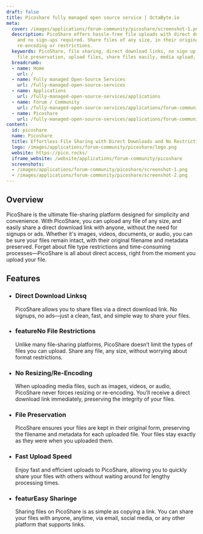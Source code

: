 ```yaml
---
draft: false
title: Picoshare fully managed open source service | OctaByte.io
meta:
  cover: /images/applications/forum-community/picoshare/screenshot-1.png
  description: PicoShare offers hassle-free file uploads with direct download links
    and no sign-ups required. Share files of any size, in their original form, without
    re-encoding or restrictions.
  keywords: PicoShare, file sharing, direct download links, no sign up, no file restrictions,
    file preservation, upload files, share files easily, media upload, free file sharing
  breadcrumb:
  - name: Home
    url: /
  - name: Fully managed Open-Source Services
    url: /fully-managed-open-source-services
  - name: Applications
    url: /fully-managed-open-source-services/applications
  - name: Forum / Community
    url: /fully-managed-open-source-services/applications/forum-community
  - name: Picoshare
    url: /fully-managed-open-source-services/applications/forum-community/picoshare
content:
  id: picoshare
  name: Picoshare
  title: Effortless File Sharing with Direct Downloads and No Restrictions
  logo: /images/applications/forum-community/picoshare/logo.png
  website: https://pico.rocks/
  iframe_website: /website/applications/forum-community/picoshare
  screenshots:
  - /images/applications/forum-community/picoshare/screenshot-1.png
  - /images/applications/forum-community/picoshare/screenshot-2.png
---
```


## Overview

PicoShare is the ultimate file-sharing platform designed for simplicity and convenience. With PicoShare, you can upload any file of any size, and easily share a direct download link with anyone, without the need for signups or ads. Whether it's images, videos, documents, or audio, you can be sure your files remain intact, with their original filename and metadata preserved. Forget about file type restrictions and time-consuming processes—PicoShare is all about direct access, right from the moment you upload your file.

## Features

- ### Direct Download Linksq

  PicoShare allows you to share files via a direct download link. No signups, no ads—just a clean, fast, and simple way to share your files.

- ### featureNo File Restrictions

  Unlike many file-sharing platforms, PicoShare doesn’t limit the types of files you can upload. Share any file, any size, without worrying about format restrictions.

- ### No Resizing/Re-Encoding

  When uploading media files, such as images, videos, or audio, PicoShare never forces resizing or re-encoding. You’ll receive a direct download link immediately, preserving the integrity of your files.

- ### File Preservation

  PicoShare ensures your files are kept in their original form, preserving the filename and metadata for each uploaded file. Your files stay exactly as they were when you uploaded them.

- ### Fast Upload Speed

  Enjoy fast and efficient uploads to PicoShare, allowing you to quickly share your files with others without waiting around for lengthy processing times.

- ### featurEasy Sharinge

  Sharing files on PicoShare is as simple as copying a link. You can share your files with anyone, anytime, via email, social media, or any other platform that supports links.